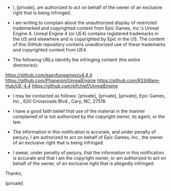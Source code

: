 * I, [private], am authorized to act on behalf of the owner of an exclusive right that is being infringed.

* I am writing to complain about the unauthorized display of restricted trademarked and copyrighted content from Epic Games, Inc.'s Unreal Engine 4. Unreal Engine 4 (or UE4) contains registered trademarks in the US and elsewhere and is copyrighted by Epic in the US. The content of this GitHub repository contains unauthorized use of these trademarks and copyrighted content from UE4.

* The following URLs identify the infringing content (the entire directories):

https://github.com/easyfungames/u4.4.4
https://github.com/Phaneron/UnrealEngine
https://github.com/R33iWare-Hub/UE-4.4
https://github.com/elfchief/UnrealEngine

* I may be contacted as follows: [private], [private], [private], Epic Games, Inc., 620 Crossroads Blvd., Cary, NC, 27518.

* I have a good faith belief that use of the material in the manner complained of is not authorized by the copyright owner, its agent, or the law.

* The information in this notification is accurate, and under penalty of perjury, I am authorized to act on behalf of Epic Games, Inc., the owner of an exclusive right that is being infringed.

* I swear, under penalty of perjury, that the information in this notification is accurate and that I am the copyright owner, or am authorized to act on behalf of the owner, of an exclusive right that is allegedly infringed.

Thanks,

[private]
